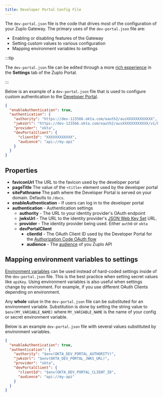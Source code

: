 ```yaml
---
title: Developer Portal Config File
---
```


The `dev-portal.json` file is the code that drives most of the configuration of your Zuplo Gateway. The primary uses of the `dev-portal.json` file are:

- Enabling or disabling features of the Gateway
- Setting custom values to various configuration
- Mapping environment variables to settings

:::tip

The `dev-portal.json` file can be edited through a more [rich experience](../articles/developer-portal) in the <SettingsTabIcon /> **Settings** tab of the Zuplo Portal.

:::

Below is an example of a `dev-portal.json` file that is used to configure custom authentication to the [Developer Portal](../articles/developer-portal).

```json
{
  "enableAuthentication": true,
  "authentication": {
    "authority": "https://dev-123566.okta.com/oauth2/ausXXXXXXXXXXXX",
    "jwksUrl": "https://dev-123566.okta.com/oauth2/ausXXXXXXXXXXXX/v1/keys",
    "provider": "okta",
    "devPortalClient": {
      "clientId": "XXXXXXXXXXXX",
      "audience": "api://my-api"
    }
  }
}
```

## Properties

- **faviconUrl** The URL to the favicon used by the developer portal
- **pageTitle** The value of the `<title>` element used by the developer portal
- **sitePathname** The path where the Developer Portal is served on your domain. Defaults to `/docs`.
- **enableAuthentication** - If users can log in to the developer portal
- **authentication** - Authentication settings
  - **authority** - The URL to your identity provider's OAuth endpoint
  - **jwksUrl** - The URL to the identity provider's [JSON Web Key Set](https://auth0.com/docs/secure/tokens/json-web-tokens/json-web-key-sets) URL.
  - **provider** - The identity provider being used. Either `auth0` or `okta`
  - **devPortalClient**
    - **clientId** - The OAuth Client ID used by the Developer Portal for the [Authorization Code OAuth flow](https://auth0.com/docs/get-started/authentication-and-authorization-flow/authorization-code-flow-with-proof-key-for-code-exchange-pkce)
    - **audience** - The [audience](https://auth0.com/docs/glossary#A:~:text=multi%2Dfactor%20authentication.-,Audience,-The%20unique%20identifier) of you Zuplo API

## Mapping environment variables to settings

[Environment variables](./environment-variables.md) can be used instead of hard-coded settings inside of the `dev-portal.json` file. This is the best practice when setting secret values like `apiKey`. Using environment variables is also useful when settings change by environment. For example, if you use different OAuth Clients depending on environment.

Any **whole** value in the `dev-portal.json` file can be substituted for an environment variable. Substitution is done by setting the string value to `$env(MY_VARIABLE_NAME)` where `MY_VARIABLE_NAME` is the name of your config or secret environment variable.

Below is an example `dev-portal.json` file with several values substituted by environment variables.

```json
{
  "enableAuthentication": true,
  "authentication": {
    "authority": "$env(OKTA_DEV_PORTAL_AUTHORITY)",
    "jwksUrl": "$env(OKTA_DEV_PORTAL_JWKS_URL)",
    "provider": "okta",
    "devPortalClient": {
      "clientId": "$env(OKTA_DEV_PORTAL_CLIENT_ID",
      "audience": "api://my-api"
    }
  }
}
```
